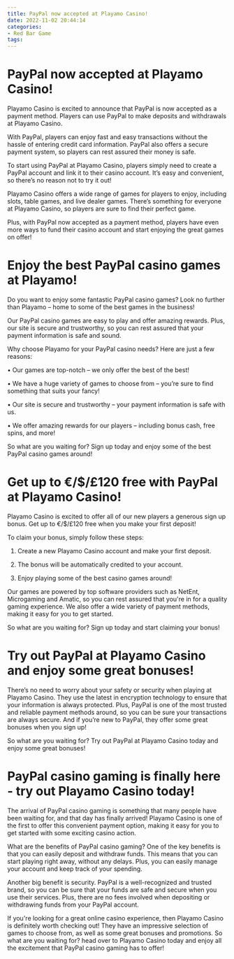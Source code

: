 ```yaml
---
title: PayPal now accepted at Playamo Casino!
date: 2022-11-02 20:44:14
categories:
- Red Bar Game
tags:
---
```



#  PayPal now accepted at Playamo Casino!

Playamo Casino is excited to announce that PayPal is now accepted as a payment method. Players can use PayPal to make deposits and withdrawals at Playamo Casino.

With PayPal, players can enjoy fast and easy transactions without the hassle of entering credit card information. PayPal also offers a secure payment system, so players can rest assured their money is safe.

To start using PayPal at Playamo Casino, players simply need to create a PayPal account and link it to their casino account. It’s easy and convenient, so there’s no reason not to try it out!

Playamo Casino offers a wide range of games for players to enjoy, including slots, table games, and live dealer games. There’s something for everyone at Playamo Casino, so players are sure to find their perfect game.

Plus, with PayPal now accepted as a payment method, players have even more ways to fund their casino account and start enjoying the great games on offer!

#  Enjoy the best PayPal casino games at Playamo!

Do you want to enjoy some fantastic PayPal casino games? Look no further than Playamo – home to some of the best games in the business!

Our PayPal casino games are easy to play and offer amazing rewards. Plus, our site is secure and trustworthy, so you can rest assured that your payment information is safe and sound.

Why choose Playamo for your PayPal casino needs? Here are just a few reasons:

• Our games are top-notch – we only offer the best of the best!

• We have a huge variety of games to choose from – you’re sure to find something that suits your fancy!

• Our site is secure and trustworthy – your payment information is safe with us.

• We offer amazing rewards for our players – including bonus cash, free spins, and more!


So what are you waiting for? Sign up today and enjoy some of the best PayPal casino games around!

#  Get up to €/$/£120 free with PayPal at Playamo Casino!

Playamo Casino is excited to offer all of our new players a generous sign up bonus. Get up to €/$/£120 free when you make your first deposit!

To claim your bonus, simply follow these steps:

1. Create a new Playamo Casino account and make your first deposit.

2. The bonus will be automatically credited to your account.

3. Enjoy playing some of the best casino games around!

Our games are powered by top software providers such as NetEnt, Microgaming and Amatic, so you can rest assured that you're in for a quality gaming experience. We also offer a wide variety of payment methods, making it easy for you to get started.

So what are you waiting for? Sign up today and start claiming your bonus!

#  Try out PayPal at Playamo Casino and enjoy some great bonuses!

There’s no need to worry about your safety or security when playing at Playamo Casino. They use the latest in encryption technology to ensure that your information is always protected. Plus, PayPal is one of the most trusted and reliable payment methods around, so you can be sure your transactions are always secure. And if you’re new to PayPal, they offer some great bonuses when you sign up!

So what are you waiting for? Try out PayPal at Playamo Casino today and enjoy some great bonuses!

#  PayPal casino gaming is finally here - try out Playamo Casino today!

The arrival of PayPal casino gaming is something that many people have been waiting for, and that day has finally arrived! Playamo Casino is one of the first to offer this convenient payment option, making it easy for you to get started with some exciting casino action.

What are the benefits of PayPal casino gaming? One of the key benefits is that you can easily deposit and withdraw funds. This means that you can start playing right away, without any delays. Plus, you can easily manage your account and keep track of your spending.

Another big benefit is security. PayPal is a well-recognized and trusted brand, so you can be sure that your funds are safe and secure when you use their services. Plus, there are no fees involved when depositing or withdrawing funds from your PayPal account.

If you're looking for a great online casino experience, then Playamo Casino is definitely worth checking out! They have an impressive selection of games to choose from, as well as some great bonuses and promotions. So what are you waiting for? head over to Playamo Casino today and enjoy all the excitement that PayPal casino gaming has to offer!